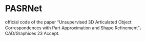 # PASRNet
official code of the paper “Unsupervised 3D Articulated Object Correspondences with Part Approximation and Shape Refinement”， CAD/Graphices 23 Accept.
